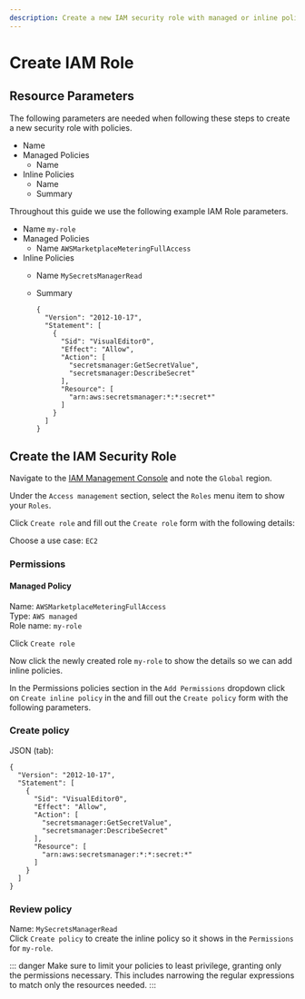 ```yaml
---
description: Create a new IAM security role with managed or inline policies.
---
```


# Create IAM Role

## Resource Parameters

The following parameters are needed when following these steps to create a new security role with policies.

- Name
- Managed Policies
  - Name
- Inline Policies
  - Name
  - Summary

Throughout this guide we use the following example IAM Role parameters.

- Name `my-role`
- Managed Policies
  - Name `AWSMarketplaceMeteringFullAccess`
- Inline Policies
  - Name `MySecretsManagerRead`
  - Summary

      ```json:no-line-numbers
      {
        "Version": "2012-10-17",
        "Statement": [
          {
            "Sid": "VisualEditor0",
            "Effect": "Allow",
            "Action": [
              "secretsmanager:GetSecretValue",
              "secretsmanager:DescribeSecret"
            ],
            "Resource": [
              "arn:aws:secretsmanager:*:*:secret*"
            ]
          }
        ]
      }
      ```

## Create the IAM Security Role

Navigate to the [IAM Management Console](https://console.aws.amazon.com/iam) and note the `Global` region.

Under the `Access management` section, select the `Roles` menu item to show your `Roles`.

Click `Create role` and fill out the `Create role` form with the following details:

Choose a use case: `EC2`

### Permissions

#### Managed Policy

Name: `AWSMarketplaceMeteringFullAccess`\
Type: `AWS managed`\
Role name: `my-role`

Click `Create role`

Now click the newly created role `my-role` to show the details so we can add inline policies.

In the Permissions policies section in the `Add Permissions` dropdown click on `Create inline policy` in the  and fill out the `Create policy` form with the following parameters.

### Create policy

JSON (tab):

```json:no-line-numbers
{
  "Version": "2012-10-17",
  "Statement": [
    {
      "Sid": "VisualEditor0",
      "Effect": "Allow",
      "Action": [
        "secretsmanager:GetSecretValue",
        "secretsmanager:DescribeSecret"
      ],
      "Resource": [
        "arn:aws:secretsmanager:*:*:secret:*"
      ]
    }
  ]
}
```

### Review policy

Name: `MySecretsManagerRead`\
Click `Create policy` to create the inline policy so it shows in the `Permissions` for `my-role`.

::: danger
Make sure to limit your policies to least privilege, granting only the permissions necessary. This includes narrowing the regular expressions to match only the resources needed.
:::

